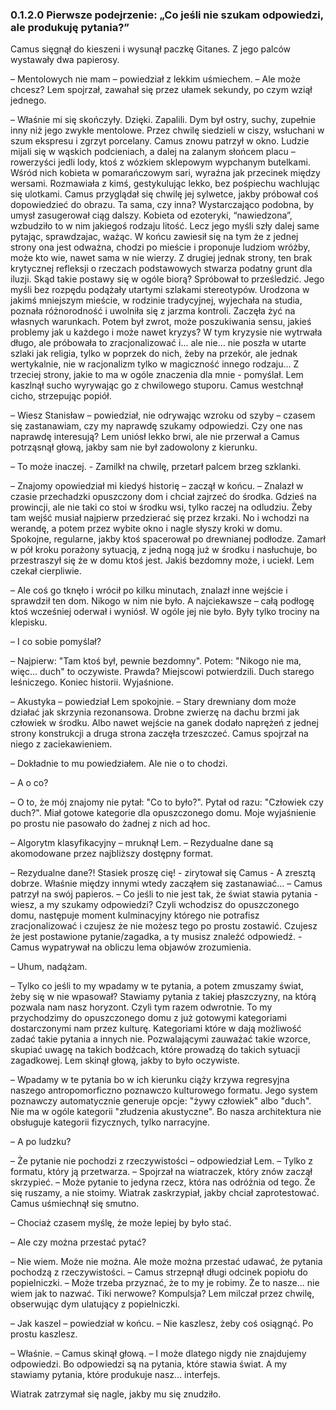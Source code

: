 ### 0.1.2.0 Pierwsze podejrzenie: „Co jeśli nie szukam odpowiedzi, ale produkuję pytania?”

Camus sięgnął do kieszeni i wysunął paczkę Gitanes. Z jego palców wystawały dwa papierosy.

– Mentolowych nie mam – powiedział z lekkim uśmiechem. – Ale może chcesz?
Lem spojrzał, zawahał się przez ułamek sekundy, po czym wziął jednego.

– Właśnie mi się skończyły. Dzięki.
Zapalili. Dym był ostry, suchy, zupełnie inny niż jego zwykłe mentolowe. Przez chwilę siedzieli w ciszy, wsłuchani w szum ekspresu i zgrzyt porcelany.
Camus znowu patrzył w okno. Ludzie mijali się w wąskich podcieniach, a dalej na zalanym słońcem placu – rowerzyści jedli lody, ktoś z wózkiem sklepowym wypchanym butelkami. Wśród nich kobieta w pomarańczowym sari, wyraźna jak przecinek między wersami. Rozmawiała z kimś, gestykulując lekko, bez pośpiechu wachlując się ulotkami.
Camus przyglądał się chwilę jej sylwetce, jakby próbował coś dopowiedzieć do obrazu. Ta sama, czy inna? Wystarczająco podobna, by umysł zasugerował ciąg dalszy. Kobieta od ezoteryki, “nawiedzona”, wzbudziło to w nim jakiegoś rodzaju litość. Lecz jego myśli szły dalej same pytając, sprawdzajac, ważąc. W końcu zawiesił się na tym że z jednej strony ona jest odważna, chodzi po mieście i proponuje ludziom wróżby, może kto wie, nawet sama w nie wierzy. Z drugiej jednak strony, ten brak krytycznej refleksji o rzeczach podstawowych stwarza podatny grunt dla iluzji. Skąd takie postawy się w ogóle biorą? Spróbował to prześledzić. Jego myśli bez rozpędu podążały utartymi szlakami stereotypów. Urodzona w jakimś mniejszym mieście, w rodzinie tradycyjnej, wyjechała na studia, poznała różnorodność i uwolniła się z jarzma kontroli. Zaczęła żyć na własnych warunkach. Potem był zwrot, może poszukiwania sensu, jakieś problemy jak u każdego i może nawet kryzys? W tym kryzysie nie wytrwała długo, ale próbowała to zracjonalizować i... ale nie… nie poszła w utarte szlaki jak religia, tylko w poprzek do nich, żeby na przekór, ale jednak wertykalnie, nie w racjonalizm tylko w magiczność innego rodzaju... Z trzeciej strony, jakie to ma w ogóle znaczenia dla mnie - pomyślał. Lem kaszlnął sucho wyrywając go z chwilowego stuporu.
Camus westchnął cicho, strzepując popiół.

– Wiesz Stanisław – powiedział, nie odrywając wzroku od szyby – czasem się zastanawiam, czy my naprawdę szukamy odpowiedzi. Czy one nas naprawdę interesują?
Lem uniósł lekko brwi, ale nie przerwał a Camus potrząsnął głową, jakby sam nie był zadowolony z kierunku.

– To może inaczej. - Zamilkł na chwilę, przetarł palcem brzeg szklanki.

– Znajomy opowiedział mi kiedyś historię – zaczął w końcu. – Znalazł w czasie przechadzki opuszczony dom i chciał zajrzeć do środka. Gdzieś na prowincji, ale nie taki co stoi w środku wsi, tylko raczej na odludziu. Żeby tam wejść musiał najpierw przedzierać się przez krzaki. No i wchodzi na werandę, a potem przez wybite okno i nagle słyszy kroki w domu. Spokojne, regularne, jakby ktoś spacerował po drewnianej podłodze. Zamarł w pół kroku porażony sytuacją, z jedną nogą już w środku i nasłuchuje, bo przestraszył się że w domu ktoś jest. Jakiś bezdomny może, i uciekł.
Lem czekał cierpliwie.

– Ale coś go tknęło i wrócił po kilku minutach, znalazł inne wejście i sprawdził ten dom. Nikogo w nim nie było. A najciekawsze – całą podłogę ktoś wcześniej oderwał i wyniósł. W ogóle jej nie było. Były tylko trociny na klepisku.

– I co sobie pomyślał?

– Najpierw: "Tam ktoś był, pewnie bezdomny". Potem: "Nikogo nie ma, więc... duch" to oczywiste. Prawda? Miejscowi potwierdzili. Duch starego leśniczego. Koniec historii. Wyjaśnione.

– Akustyka – powiedział Lem spokojnie. – Stary drewniany dom może działać jak skrzynia rezonansowa. Drobne zwierzę na dachu brzmi jak człowiek w środku. Albo nawet wejście na ganek dodało naprężeń z jednej strony konstrukcji a druga strona zaczęła trzeszczeć.
Camus spojrzał na niego z zaciekawieniem.

– Dokładnie to mu powiedziałem. Ale nie o to chodzi.

– A o co?

– O to, że mój znajomy nie pytał: "Co to było?". Pytał od razu: "Człowiek czy duch?". Miał gotowe kategorie dla opuszczonego domu. Moje wyjaśnienie po prostu nie pasowało do żadnej z nich ad hoc.

– Algorytm klasyfikacyjny – mruknął Lem. – Rezydualne dane są akomodowane przez najbliższy dostępny format.

– Rezydualne dane?! Stasiek proszę cię! - zirytował się Camus - A zresztą dobrze. Właśnie między innymi wtedy zacząłem się zastanawiać... – Camus patrzył na swój papieros. – Co jeśli to nie jest tak, że świat stawia pytania - wiesz, a my szukamy odpowiedzi? Czyli wchodzisz do opuszczonego domu, następuje moment kulminacyjny którego nie potrafisz zracjonalizować i czujesz że nie możesz tego po prostu zostawić. Czujesz że jest postawione pytanie/zagadka, a ty musisz znaleźć odpowiedź. - Camus wypatrywał na obliczu lema objawów zrozumienia.

– Uhum, nadążam.

– Tylko co jeśli to my wpadamy w te pytania, a potem zmuszamy świat, żeby się w nie wpasował? Stawiamy pytania z takiej płaszczyzny, na którą pozwala nam nasz horyzont. Czyli tym razem odwrotnie. To my przychodzimy do opuszczonego domu z już gotowymi kategoriami dostarczonymi nam przez kulturę. Kategoriami które w dają możliwość zadać takie pytania a innych nie. Pozwalającymi zauważać takie wzorce, skupiać uwagę na takich bodźcach, które prowadzą do takich sytuacji zagadkowej.
Lem skinął głową, jakby to było oczywiste.

– Wpadamy w te pytania bo w ich kierunku ciąży krzywa regresyjna naszego antropomorficzno poznawczo kulturowego formatu. Jego system poznawczy automatycznie generuje opcje: "żywy człowiek" albo "duch". Nie ma w ogóle kategorii "złudzenia akustyczne". Bo nasza architektura nie obsługuje kategorii fizycznych, tylko narracyjne.

– A po ludzku?

– Że pytanie nie pochodzi z rzeczywistości – odpowiedział Lem. – Tylko z formatu, który ją przetwarza. – Spojrzał na wiatraczek, który znów zaczął skrzypieć. – Może pytanie to jedyna rzecz, która nas odróżnia od tego. Że się ruszamy, a nie stoimy.
Wiatrak zaskrzypiał, jakby chciał zaprotestować.
Camus uśmiechnął się smutno.

– Chociaż czasem myślę, że może lepiej by było stać.

– Ale czy można przestać pytać?

– Nie wiem. Może nie można. Ale może można przestać udawać, że pytania pochodzą z rzeczywistości. – Camus strzepnął długi odcinek popiołu do popielniczki. – Może trzeba przyznać, że to my je robimy. Że to nasze... nie wiem jak to nazwać. Tiki nerwowe? Kompulsja?
Lem milczał przez chwilę, obserwując dym ulatujący z popielniczki.

– Jak kaszel – powiedział w końcu. – Nie kaszlesz, żeby coś osiągnąć. Po prostu kaszlesz.

– Właśnie. – Camus skinął głową. – I może dlatego nigdy nie znajdujemy odpowiedzi. Bo odpowiedzi są na pytania, które stawia świat. A my stawiamy pytania, które produkuje nasz... interfejs.

Wiatrak zatrzymał się nagle, jakby mu się znudziło.
